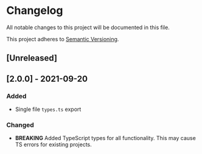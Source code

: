 # Changelog
All notable changes to this project will be documented in this file.

This project adheres to [Semantic Versioning](https://semver.org/spec/v2.0.0.html).

## [Unreleased]

## [2.0.0] - 2021-09-20
### Added
- Single file `types.ts` export

### Changed
- **BREAKING** Added TypeScript types for all functionality. This may cause TS errors for existing projects.
